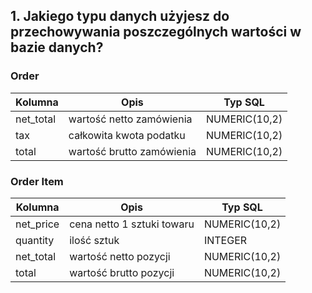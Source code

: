 ## 1. Jakiego typu danych użyjesz do przechowywania poszczególnych wartości w bazie danych?

### Order

| Kolumna   | Opis                      | Typ SQL       |
| --------- | ------------------------- | ------------- |
| net_total | wartość netto zamówienia  | NUMERIC(10,2) |
| tax       | całkowita kwota podatku   | NUMERIC(10,2) |
| total     | wartość brutto zamówienia | NUMERIC(10,2) |

### Order Item

| Kolumna   | Opis                       | Typ SQL       |
| --------- | -------------------------- | ------------- |
| net_price | cena netto 1 sztuki towaru | NUMERIC(10,2) |
| quantity  | ilość sztuk                | INTEGER       |
| net_total | wartość netto pozycji      | NUMERIC(10,2) |
| total     | wartość brutto pozycji     | NUMERIC(10,2) |
